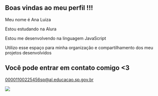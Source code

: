 ## Boas vindas ao meu perfil !!!

Meu nome é Ana Luiza

Estou estudando na Alura

Estou me desenvolvendo na linguagem JavaScript

Utilizo esse espaço para minha organização e compartilhamento dos meu projetos desenvolvidos

## Você pode entrar em contato comigo <3

00001100225456sp@al.educacao.sp.gov.br

![](https://media1.tenor.com/m/r64oer1tdmQAAAAC/snow-snoopy.gif)


<!--
**analuizaruis/analuizaruis** is a ✨ _special_ ✨ repository because its `README.md` (this file) appears on your GitHub profile.

Here are some ideas to get you started:

- 🔭 I’m currently working on ...
- 🌱 I’m currently learning ...
- 👯 I’m looking to collaborate on ...
- 🤔 I’m looking for help with ...
- 💬 Ask me about ...
- 📫 How to reach me: ...
- 😄 Pronouns: ...
- ⚡ Fun fact: ...
-->
